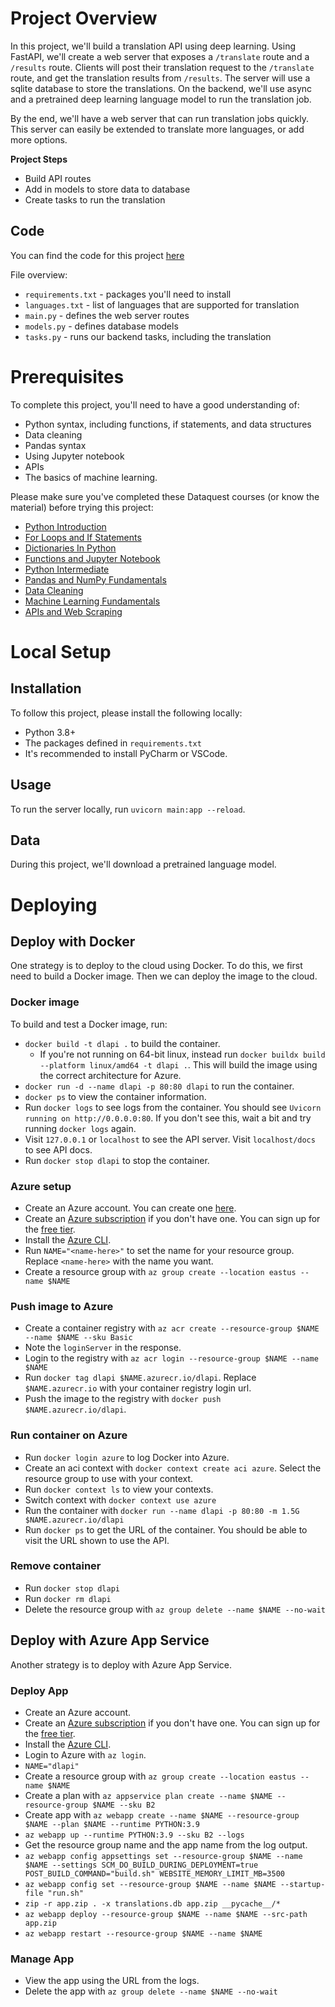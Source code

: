 # Project Overview

In this project, we'll build a translation API using deep learning.  Using FastAPI, we'll create a web server that exposes a `/translate` route and a `/results` route.  Clients will post their translation request to the `/translate` route, and get the translation results from `/results`.  The server will use a sqlite database to store the translations.  On the backend, we'll use async and a pretrained deep learning language model to run the translation job.

By the end, we'll have a web server that can run translation jobs quickly.  This server can easily be extended to translate more languages, or add more options.

**Project Steps**
* Build API routes
* Add in models to store data to database
* Create tasks to run the translation

## Code

You can find the code for this project [here](https://github.com/dataquestio/project-walkthroughs/tree/master/dl_api)

File overview:

* `requirements.txt` - packages you'll need to install
* `languages.txt` - list of languages that are supported for translation
* `main.py` - defines the web server routes
* `models.py` - defines database models
* `tasks.py` - runs our backend tasks, including the translation

# Prerequisites

To complete this project, you'll need to have a good understanding of:

* Python syntax, including functions, if statements, and data structures
* Data cleaning
* Pandas syntax
* Using Jupyter notebook
* APIs
* The basics of machine learning.

Please make sure you've completed these Dataquest courses (or know the material) before trying this project:

* [Python Introduction](https://www.dataquest.io/course/introduction-to-python/)
* [For Loops and If Statements](https://www.dataquest.io/course/for-loops-and-conditional-statements-in-python/)
* [Dictionaries In Python](https://www.dataquest.io/course/dictionaries-frequency-tables-and-functions-in-python/)
* [Functions and Jupyter Notebook](https://www.dataquest.io/course/python-functions-and-jupyter-notebook/)
* [Python Intermediate](https://www.dataquest.io/course/python-for-data-science-intermediate/)
* [Pandas and NumPy Fundamentals](https://www.dataquest.io/course/pandas-fundamentals/)
* [Data Cleaning](https://www.dataquest.io/course/python-datacleaning/)
* [Machine Learning Fundamentals](https://www.dataquest.io/course/machine-learning-fundamentals/)
* [APIs and Web Scraping](https://www.dataquest.io/course/apis-and-scraping/)

# Local Setup

## Installation

To follow this project, please install the following locally:

* Python 3.8+
* The packages defined in `requirements.txt`
* It's recommended to install PyCharm or VSCode.

## Usage

To run the server locally, run `uvicorn main:app --reload`.

## Data

During this project, we'll download a pretrained language model.

# Deploying

## Deploy with Docker

One strategy is to deploy to the cloud using Docker.  To do this, we first need to build a Docker image.  Then we can deploy the image to the cloud.

### Docker image

To build and test a Docker image, run:

* `docker build -t dlapi .` to build the container.
  * If you're not running on 64-bit linux, instead run `docker buildx build --platform linux/amd64 -t dlapi .`.  This will build the image using the correct architecture for Azure.
* `docker run -d --name dlapi -p 80:80 dlapi` to run the container.
* `docker ps` to view the container information.
* Run `docker logs` to see logs from the container.  You should see `Uvicorn running on http://0.0.0.0:80`.  If you don't see this, wait a bit and try running `docker logs` again.
* Visit `127.0.0.1` or `localhost` to see the API server.  Visit `localhost/docs` to see API docs.
* Run `docker stop dlapi` to stop the container.

### Azure setup

* Create an Azure account.  You can create one [here](https://azure.microsoft.com/en-us/free/search/).
* Create an [Azure subscription](https://portal.azure.com/#view/Microsoft_Azure_Billing/SubscriptionsBlade) if you don't have one.  You can sign up for the [free tier](https://azure.microsoft.com/en-us/free/).
* Install the [Azure CLI](https://learn.microsoft.com/en-us/cli/azure/).
* Run `NAME="<name-here>"` to set the name for your resource group.  Replace `<name-here>` with the name you want.
* Create a resource group with `az group create --location eastus --name $NAME`

### Push image to Azure

* Create a container registry with `az acr create --resource-group $NAME --name $NAME --sku Basic`
* Note the `loginServer` in the response.
* Login to the registry with `az acr login --resource-group $NAME --name $NAME`
* Run `docker tag dlapi $NAME.azurecr.io/dlapi`.  Replace `$NAME.azurecr.io` with your container registry login url.
* Push the image to the registry with `docker push $NAME.azurecr.io/dlapi`.

### Run container on Azure

* Run `docker login azure` to log Docker into Azure.
* Create an aci context with `docker context create aci azure`.  Select the resource group to use with your context.
* Run `docker context ls` to view your contexts.
* Switch context with `docker context use azure`
* Run the container with `docker run --name dlapi -p 80:80 -m 1.5G $NAME.azurecr.io/dlapi`
* Run `docker ps` to get the URL of the container.  You should be able to visit the URL shown to use the API.

### Remove container

* Run `docker stop dlapi`
* Run `docker rm dlapi`
* Delete the resource group with `az group delete --name $NAME --no-wait`

## Deploy with Azure App Service

Another strategy is to deploy with Azure App Service.

### Deploy App

* Create an Azure account.
* Create an [Azure subscription](https://portal.azure.com/#view/Microsoft_Azure_Billing/SubscriptionsBlade) if you don't have one.  You can sign up for the [free tier](https://azure.microsoft.com/en-us/free/).
* Install the [Azure CLI](https://learn.microsoft.com/en-us/cli/azure/install-azure-cli).
* Login to Azure with `az login`.
* `NAME="dlapi"`
* Create a resource group with `az group create --location eastus --name $NAME`
* Create a plan with `az appservice plan create --name $NAME --resource-group $NAME --sku B2`
* Create app with `az webapp create --name $NAME --resource-group $NAME --plan $NAME --runtime PYTHON:3.9`
* `az webapp up --runtime PYTHON:3.9 --sku B2 --logs`
* Get the resource group name and the app name from the log output.
* `az webapp config appsettings set --resource-group $NAME --name $NAME --settings SCM_DO_BUILD_DURING_DEPLOYMENT=true  POST_BUILD_COMMAND="build.sh" WEBSITE_MEMORY_LIMIT_MB=3500`
* `az webapp config set --resource-group $NAME --name $NAME --startup-file "run.sh"`
* `zip -r app.zip . -x translations.db app.zip __pycache__/*`
* `az webapp deploy --resource-group $NAME --name $NAME --src-path app.zip`
* `az webapp restart --resource-group $NAME --name $NAME`

### Manage App

* View the app using the URL from the logs.
* Delete the app with `az group delete --name $NAME --no-wait`

